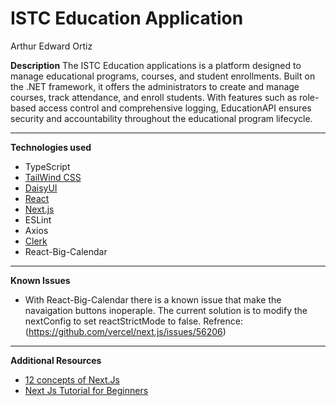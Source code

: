 # ISTC Education Application 

Arthur Edward Ortiz


**Description**
The ISTC Education applications is a platform designed to manage educational programs, courses, and student enrollments. Built on the .NET framework, it offers the administrators to create and manage courses, track attendance, and enroll students. With features such as role-based access control and comprehensive logging, EducationAPI ensures security and accountability throughout the educational program lifecycle. 

***

**Technologies used**
- TypeScript
- [TailWind CSS](https://v2.tailwindcss.com/docs)
- [DaisyUI](https://daisyui.com/)
- [React](https://react.dev/)
- [Next.js](https://nextjs.org/docs)
- ESLint
- Axios
- [Clerk](https://clerk.com/docs)
- React-Big-Calendar

***

**Known Issues**
- With React-Big-Calendar there is a known issue that make the navaigation buttons inoperaple. The current solution is to modify the nextConfig to set reactStrictMode to false. Refrence: (https://github.com/vercel/next.js/issues/56206)

***

**Additional Resources**
- [12 concepts of Next.Js](https://www.youtube.com/watch?v=vwSlYG7hFk0)
- [Next Js Tutorial for Beginners](https://www.youtube.com/watch?v=ZVnjOPwW4ZA)
